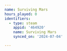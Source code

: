 ```yaml
---
name: Surviving Mars
hours_played: 0
identifiers:
  - type: steam
    appid: '464920'
    name: Surviving Mars
    synced_on: '2024-07-04'

---
```

